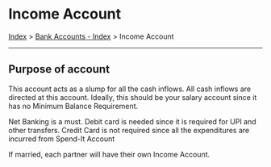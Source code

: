 # Income Account
[Index](../../../Money%20Management/Index.md) > [Bank Accounts - Index](../../../Money%20Management/Financial%20Planning/Bank%20Accounts/Bank%20Accounts%20-%20Index.md) > Income Account

---
## Purpose of account
This account acts as a slump for all the cash inflows. All cash inflows are directed at this account. Ideally, this should be your salary account since it has no Minimum Balance Requirement.

Net Banking is a must. Debit card is needed since it is required for UPI and other transfers. Credit Card is not required since all the expenditures are incurred from Spend-It Account

If married, each partner will have their own Income Account.
